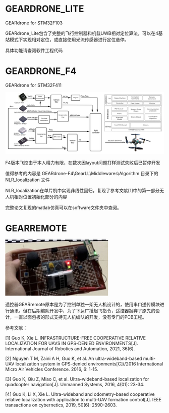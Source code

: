 



# GEARDRONE_LITE

GEARdrone for STM32F103

GEARdrone_Lite包含了完整的飞行控制器和机载UWB相对定位算法，可以在4基站模式下实现相对定位，或直接使用光流传感器进行定位悬停。

具体功能请查阅软件工程代码

# GEARDRONE_F4

 GEARdrone for STM32F411

![F4 system workflow](F4_workflow.png)

F4版本飞控由于本人精力有限，在数次因layout问题打样测试失败后已暂停开发

值得参考的内容是 GEARdrone-F4\GearLL\Middlewares\Algorithm 目录下的 NLR_localization 文件

NLR_localization在单片机中实现非线性回归，复现了参考文献[1]中的第一部分无人机相对位置初始化部分的内容

完整论文复现的matlab仿真可以在software文件夹中查阅。



# GEARREMOTE

![](GEARremote.jpg)

遥控器GEARremote原本是为了控制单独一架无人机设计的，使用串口透传模块进行通讯。但在后期编队开发中，为了下达广播起飞指令，遥控器摒弃了原先的设计，一直以面包板的形式支持无人机编队的开发，没有专门的PCB工程。



参考文献：

[1] Guo K, Xie L. INFRASTRUCTURE-FREE COOPERATIVE RELATIVE LOCALIZATION FOR UAVS IN GPS-DENIED ENVIRONMENTS[J]. International Journal of Robotics and Automation, 2021, 36(6).

[2] Nguyen T M, Zaini A H, Guo K, et al. An ultra-wideband-based multi-UAV localization system in GPS-denied environments[C]//2016 International Micro Air Vehicles Conference. 2016, 6: 1-15.

[3] Guo K, Qiu Z, Miao C, et al. Ultra-wideband-based localization for quadcopter navigation[J]. Unmanned Systems, 2016, 4(01): 23-34.

[4] Guo K, Li X, Xie L. Ultra-wideband and odometry-based cooperative relative localization with application to multi-UAV formation control[J]. IEEE transactions on cybernetics, 2019, 50(6): 2590-2603.
